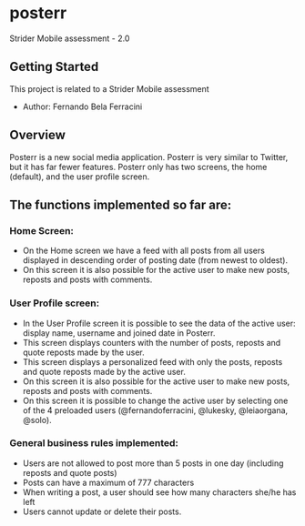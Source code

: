 # posterr

Strider Mobile assessment - 2.0

## Getting Started

This project is related to a Strider Mobile assessment

- Author: Fernando Bela Ferracini

## Overview

Posterr is a new social media application. Posterr is very similar to Twitter, but it has far fewer features.
Posterr only has two screens, the home (default), and the user profile screen.

## The functions implemented so far are:

### Home Screen:
- On the Home screen we have a feed with all posts from all users displayed in descending order of posting date (from newest to oldest).
- On this screen it is also possible for the active user to make new posts, reposts and posts with comments.

### User Profile screen:
- In the User Profile screen it is possible to see the data of the active user: display name, username and joined date in Posterr.
- This screen displays counters with the number of posts, reposts and quote reposts made by the user.
- This screen displays a personalized feed with only the posts, reposts and quote reposts made by the active user.
- On this screen it is also possible for the active user to make new posts, reposts and posts with comments.
- On this screen it is possible to change the active user by selecting one of the 4 preloaded users (@fernandoferracini, @lukesky, @leiaorgana, @solo).

### General business rules implemented:
- Users are not allowed to post more than 5 posts in one day (including reposts and quote posts)
- Posts can have a maximum of 777 characters
- When writing a post, a user should see how many characters she/he has left
- Users cannot update or delete their posts.


